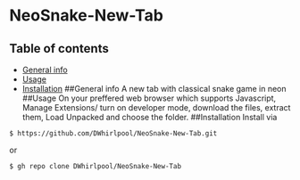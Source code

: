 # NeoSnake-New-Tab
## Table of contents
* [General info](#general-info)
* [Usage](#Usage)
* [Installation](#Installation)
##General info
A new tab with classical snake game in neon
##Usage
On your preffered web browser which supports Javascript, Manage Extensions/ turn on developer mode, download the files, extract them, Load Unpacked and choose the folder.
##Installation
Install via
```
$ https://github.com/DWhirlpool/NeoSnake-New-Tab.git
```
or
```
$ gh repo clone DWhirlpool/NeoSnake-New-Tab
```
